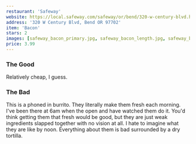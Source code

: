 ```yaml
---
restaurant: 'Safeway'
website: https://local.safeway.com/safeway/or/bend/320-w-century-blvd.html
address: '320 W Century Blvd, Bend OR 97702'
item: 'Bacon'
stars: 2
images: [safeway_bacon_primary.jpg, safeway_bacon_length.jpg, safeway_bacon_package.jpg]
price: 3.99
---
```


### The Good

Relatively cheap, I guess.

### The Bad

This is a phoned in burrito. They literally make them fresh each morning. I've been there at 6am when the open and have watched them do it. You'd think getting them that fresh would be good, but they are just weak ingredients slapped together with no vision at all. I hate to imagine what they are like by noon. Everything about them is bad surrounded by a dry tortilla.
